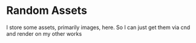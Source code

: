 # Random Assets
I store some assets, primarily images, here. So I can just get them via cnd and render on my other works